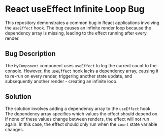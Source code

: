 # React useEffect Infinite Loop Bug

This repository demonstrates a common bug in React applications involving the `useEffect` hook.  The bug causes an infinite render loop because the dependency array is missing, leading to the effect running after every render.

## Bug Description

The `MyComponent` component uses `useEffect` to log the current count to the console. However, the `useEffect` hook lacks a dependency array, causing it to re-run on every render, triggering another state update, and subsequently another render - creating an infinite loop.

## Solution

The solution involves adding a dependency array to the `useEffect` hook. The dependency array specifies which values the effect should depend on.  If none of these values change between renders, the effect will not run again. In this case, the effect should only run when the `count` state variable changes.
